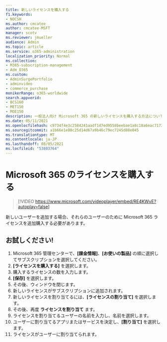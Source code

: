 ```yaml
---
title: 新しいライセンスを購入する
f1.keywords:
- NOCSH
ms.author: cmcatee
author: cmcatee-MSFT
manager: scotv
ms.reviewer: jmueller
audience: Admin
ms.topic: article
ms.service: o365-administration
localization_priority: Normal
ms.collection:
- M365-subscription-management
- Adm_O365
ms.custom:
- AdminSurgePortfolio
- adminvideo
- commerce_purchase
monikerRange: o365-worldwide
search.appverid:
- BCS160
- MET150
- MOE150
description: 一般法人向け Microsoft 365 の新しいライセンスを購入する方法について説明します。
ms.date: 05/11/2021
ms.openlocfilehash: c9734f4e3c2584241aadf1d7ed9558beebae1a8c18a6eac7173ac7915f56cec1
ms.sourcegitcommit: a1b66e1e80c25d14d67a9b46c79ec7245d88e045
ms.translationtype: MT
ms.contentlocale: ja-JP
ms.lasthandoff: 08/05/2021
ms.locfileid: "53803764"
---
```

# <a name="buy-microsoft-365-licenses"></a>Microsoft 365 のライセンスを購入する

> [!VIDEO https://www.microsoft.com/videoplayer/embed/RE4KWvE?autoplay=false]

新しいユーザーを追加する場合、それらのユーザーのために Microsoft 365 ライセンスを追加購入する必要があります。

## <a name="try-it"></a>お試しください!

1. Microsoft 365 管理センターで、**[課金情報]**、**[お使いの製品]** の順に選択してサブスクリプションを選択してください。
1. **[ライセンスを購入する]** を選択します。
1. 購入するライセンスの数を入力します。
1. **[保存]** を選択します。
1. その後、ウィンドウを閉じます。
1. 新しいライセンスがサブスクリプションに追加されます。
1. 新しいライセンスを割り当てるには、**[ライセンスの割り当て]** を選択します。
1. その後、再度 **ライセンスを割り当て** ます。
1. ライセンスを割り当てるユーザーの名前を入力し、名前を選択します。
1. ユーザーに割り当てるアプリまたはサービスを決定し、**[割り当て]** を選択します。
1. ライセンスがユーザーに割り当てられます。